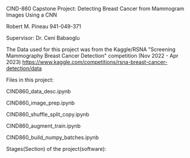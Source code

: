 CIND-860 Capstone Project: Detecting Breast Cancer from Mammogram Images Using a CNN

Robert M. Pineau
941-049-371

Supervisor:  Dr. Ceni Babaoglu

The Data used for this project was from the Kaggle/RSNA "Screening Mammography Breast Cancer Detection" competition (Nov 2022 - Apr 2023)
https://www.kaggle.com/competitions/rsna-breast-cancer-detection/data


Files in this project:

CIND860_data_desc.ipynb

CIND860_image_prep.ipynb

CIND860_shuffle_split_copy.ipynb

CIND860_augment_train.ipynb

CIND860_build_numpy_batches.ipynb


Stages(Section) of the project(software):




